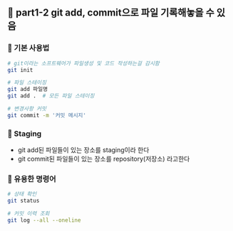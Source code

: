 ## 📂 part1-2 git add, commit으로 파일 기록해놓을 수 있음
### 🔹 기본 사용법
```bash
# git이라는 소프트웨어가 파일생성 및 코드 작성하는걸 감시함
git init

# 파일 스테이징
git add 파일명
git add .  # 모든 파일 스테이징

# 변경사항 커밋
git commit -m '커밋 메시지'
```

### 🔹 Staging
- git add된 파일들이 있는 장소를 staging이라 한다
- git commit된 파일들이 있는 장소를 repository(저장소) 라고한다

### 🔹 유용한 명령어
```bash
# 상태 확인
git status

# 커밋 이력 조회
git log --all --oneline
```
